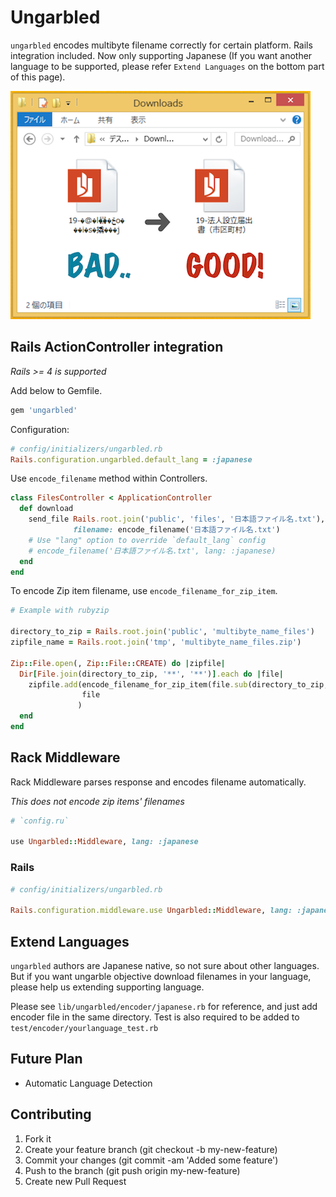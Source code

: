 # Ungarbled

`ungarbled` encodes multibyte filename correctly for certain platform. Rails integration included. Now only supporting Japanese (If you want another language to be supported, please refer `Extend Languages` on the bottom part of this page).

![ungarbled](./readme/readme.png)

## Rails ActionController integration

_Rails >= 4 is supported_

Add below to Gemfile.

```ruby
gem 'ungarbled'
```

Configuration:

```ruby
# config/initializers/ungarbled.rb
Rails.configuration.ungarbled.default_lang = :japanese
```

Use `encode_filename` method within Controllers.

```ruby
class FilesController < ApplicationController
  def download
    send_file Rails.root.join('public', 'files', '日本語ファイル名.txt'),
              filename: encode_filename('日本語ファイル名.txt')
    # Use "lang" option to override `default_lang` config
    # encode_filename('日本語ファイル名.txt', lang: :japanese)
  end
end
```

To encode Zip item filename, use `encode_filename_for_zip_item`.

```ruby
# Example with rubyzip

directory_to_zip = Rails.root.join('public', 'multibyte_name_files')
zipfile_name = Rails.root.join('tmp', 'multibyte_name_files.zip')

Zip::File.open(, Zip::File::CREATE) do |zipfile|
  Dir[File.join(directory_to_zip, '**', '**')].each do |file|
    zipfile.add(encode_filename_for_zip_item(file.sub(directory_to_zip, '')),
                file
               )
  end
end
```

## Rack Middleware

Rack Middleware parses response and encodes filename automatically.

_This does not encode zip items' filenames_


```ruby
# `config.ru`

use Ungarbled::Middleware, lang: :japanese
```

### Rails

```ruby
# config/initializers/ungarbled.rb

Rails.configuration.middleware.use Ungarbled::Middleware, lang: :japanese
```

## Extend Languages

`ungarbled` authors are Japanese native, so not sure about other languages. But if you want ungarble objective download filenames in your language, please help us extending supporting language.

Please see `lib/ungarbled/encoder/japanese.rb` for reference, and just add encoder file in the same directory. Test is also required to be added to `test/encoder/yourlanguage_test.rb`

## Future Plan

* Automatic Language Detection

## Contributing

1. Fork it
1. Create your feature branch (git checkout -b my-new-feature)
1. Commit your changes (git commit -am 'Added some feature')
1. Push to the branch (git push origin my-new-feature)
1. Create new Pull Request
